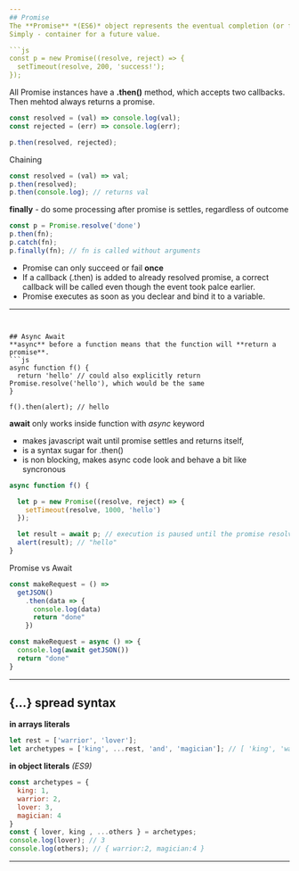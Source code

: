 ```yaml
---
## Promise
The **Promise** *(ES6)* object represents the eventual completion (or failure) of an asynchronous operation and its resulting value.  
Simply - container for a future value.

```js
const p = new Promise((resolve, reject) => {
  setTimeout(resolve, 200, 'success!');
});
```
All Promise instances have a **.then()** method, which accepts two callbacks. Then mehtod always returns a promise.   
```js
const resolved = (val) => console.log(val);
const rejected = (err) => console.log(err);

p.then(resolved, rejected);
```

Chaining  
```js
const resolved = (val) => val;
p.then(resolved);
p.then(console.log); // returns val
```

**finally** - do some processing after promise is settles, regardless of outcome
```js
const p = Promise.resolve('done')
p.then(fn);
p.catch(fn);
p.finally(fn); // fn is called without arguments
```


* Promise can only succeed or fail **once**
* If a callback (.then) is added to already resolved promise, a correct callback will be called even though the event took palce earlier.
* Promise executes as soon as you declear and bind it to a variable.


---
```


## Async Await
**async** before a function means that the function will **return a promise**.
```js
async function f() {
  return 'hello' // could also explicitly return Promise.resolve('hello'), which would be the same
}

f().then(alert); // hello
```
**await** only works inside function with *async* keyword  
* makes javascript wait until promise settles and returns itself,
* is a syntax sugar for .then()
* is non blocking, makes async code look and behave a bit like syncronous
```js
async function f() {

  let p = new Promise((resolve, reject) => {
    setTimeout(resolve, 1000, 'hello')
  });

  let result = await p; // execution is paused until the promise resolves (*)
  alert(result); // "hello"
}
```
Promise vs Await
```js
const makeRequest = () =>
  getJSON()
    .then(data => {
      console.log(data)
      return "done"
    })

const makeRequest = async () => {
  console.log(await getJSON())
  return "done"
}
```

---

## {...} spread syntax

**in arrays literals**
```js
let rest = ['warrior', 'lover']; 
let archetypes = ['king', ...rest, 'and', 'magician']; // [ 'king', 'warrior', 'lover', 'and', 'magician']
```

**in object literals** *(ES9)*
```js
const archetypes = {
  king: 1,
  warrior: 2,
  lover: 3,
  magician: 4
}
const { lover, king , ...others } = archetypes;
console.log(lover); // 3
console.log(others); // { warrior:2, magician:4 }
```


---

